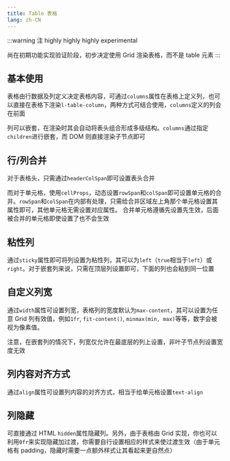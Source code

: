 ```yaml
---
title: Table 表格
lang: zh-CN
---
```


:::warning 注
highly highly highly experimental

尚在初期功能实现验证阶段，初步决定使用 Grid 渲染表格，而不是 table 元素
:::

## 基本使用

表格由行数据及列定义决定表格内容，可通过`columns`属性在表格上定义列，也可以直接在表格下渲染`l-table-column`，两种方式可结合使用，`columns`定义的列会在前面

列可以嵌套，在渲染时其会自动将表头组合形成多级结构。`columns`通过指定`children`进行嵌套，而 DOM 则直接渲染子节点即可

<!-- @Code:_devTest -->
<!-- @Code:nested -->

## 行/列合并

对于表格头，只需通过`headerColSpan`即可设置表头合并

而对于单元格，使用`cellProps`，动态设置`rowSpan`和`colSpan`即可设置单元格的合并。`rowSpan`和`colSpan`在内部有处理，只需给合并区域左上角那个单元格设置其属性即可，其他单元格无需设置对应属性。
合并单元格遵循先设置先生效，后面被合并的单元格即使设置了也不会生效

<!-- @Code:rowColSpan -->

## 粘性列

通过`sticky`属性即可将列设置为粘性列，其可以为`left`（`true`相当于`left`）或`right`。对于嵌套列来说，只需在顶层列设置即可，下面的列也会粘到同一位置

<!-- @Code:sticky -->

## 自定义列宽

通过`width`属性可设置列宽，表格列的宽度默认为`max-content`，其可以设置为任意 Grid 列有效值，例如`1fr`, `fit-content()`, `minmax(min, max)`等等，数字会被视为像素值。

注意，在嵌套列的情况下，列宽仅允许在最底层的列上设置，非叶子节点列设置宽度无效

<!-- @Code:width -->

## 列内容对齐方式

通过`align`属性可设置列内容的对齐方式，相当于给单元格设置`text-align`

<!-- @Code:align -->

## 列隐藏

可直接通过 HTML `hidden`属性隐藏列。另外，由于表格由 Grid 实现，你也可以利用`0fr`来实现隐藏加过渡，你需要自行设置相应的样式来使过渡生效（由于单元格有 padding，隐藏时需要一点额外样式让其看起来更自然点）

<!-- @Code:hidden -->
